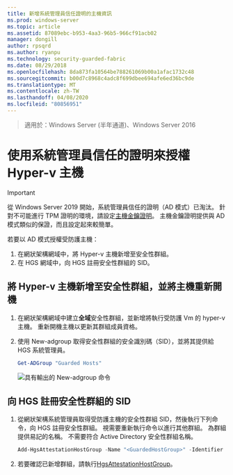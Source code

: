 ```yaml
---
title: 新增系統管理員信任證明的主機資訊
ms.prod: windows-server
ms.topic: article
ms.assetid: 87089ebc-b953-4aa3-96b5-966cf91acb02
manager: dongill
author: rpsqrd
ms.author: ryanpu
ms.technology: security-guarded-fabric
ms.date: 08/29/2018
ms.openlocfilehash: 8da873fa10564be788261069b00a1afac1732c48
ms.sourcegitcommit: b00d7c8968c4adc8f699dbee694afe6ed36bc9de
ms.translationtype: MT
ms.contentlocale: zh-TW
ms.lasthandoff: 04/08/2020
ms.locfileid: "80856951"
---
```

>適用於：Windows Server (半年通道)、Windows Server 2016

# <a name="authorize-hyper-v-hosts-using-admin-trusted-attestation"></a>使用系統管理員信任的證明來授權 Hyper-v 主機

>[!IMPORTANT]
>從 Windows Server 2019 開始，系統管理員信任的證明（AD 模式）已淘汰。 針對不可能進行 TPM 證明的環境，請設定[主機金鑰證明](guarded-fabric-initialize-hgs-key-mode.md)。 主機金鑰證明提供與 AD 模式類似的保證，而且設定起來較簡單。 


若要以 AD 模式授權受防護主機： 

1. 在網狀架構網域中，將 Hyper-v 主機新增至安全性群組。
2. 在 HGS 網域中，向 HGS 註冊安全性群組的 SID。 

## <a name="add-the-hyper-v-host-to-a-security-group-and-reboot-the-host"></a>將 Hyper-v 主機新增至安全性群組，並將主機重新開機

1. 在網狀架構網域中建立**全域**安全性群組，並新增將執行受防護 Vm 的 hyper-v 主機。 
   重新開機主機以更新其群組成員資格。

2. 使用 New-adgroup 取得安全性群組的安全識別碼（SID），並將其提供給 HGS 系統管理員。 

   ```powershell
   Get-ADGroup "Guarded Hosts"
   ```

   ![具有輸出的 New-adgroup 命令](../media/Guarded-Fabric-Shielded-VM/guarded-host-get-adgroup.png)

## <a name="register-the-sid-of-the-security-group-with-hgs"></a>向 HGS 註冊安全性群組的 SID  

1. 從網狀架構系統管理員取得受防護主機的安全性群組 SID，然後執行下列命令，向 HGS 註冊安全性群組。 
   視需要重新執行命令以進行其他群組。 
   為群組提供易記的名稱。 
   不需要符合 Active Directory 安全性群組名稱。 

   ```powershell
   Add-HgsAttestationHostGroup -Name "<GuardedHostGroup>" -Identifier "<SID>"
   ```

2. 若要確認已新增群組，請執行[HgsAttestationHostGroup](https://technet.microsoft.com/library/mt652172.aspx)。 


